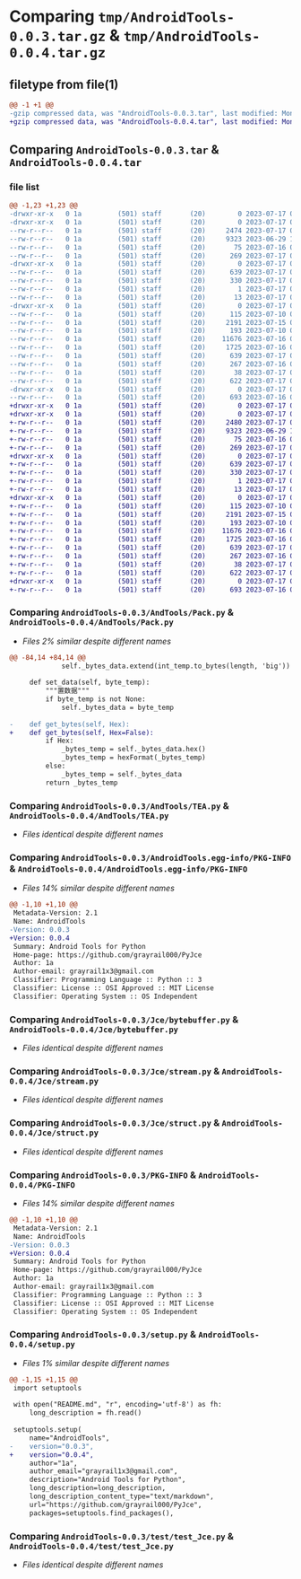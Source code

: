 # Comparing `tmp/AndroidTools-0.0.3.tar.gz` & `tmp/AndroidTools-0.0.4.tar.gz`

## filetype from file(1)

```diff
@@ -1 +1 @@
-gzip compressed data, was "AndroidTools-0.0.3.tar", last modified: Mon Jul 17 08:28:41 2023, max compression
+gzip compressed data, was "AndroidTools-0.0.4.tar", last modified: Mon Jul 17 08:44:23 2023, max compression
```

## Comparing `AndroidTools-0.0.3.tar` & `AndroidTools-0.0.4.tar`

### file list

```diff
@@ -1,23 +1,23 @@
-drwxr-xr-x   0 1a         (501) staff       (20)        0 2023-07-17 08:28:41.732102 AndroidTools-0.0.3/
-drwxr-xr-x   0 1a         (501) staff       (20)        0 2023-07-17 08:28:41.730396 AndroidTools-0.0.3/AndTools/
--rw-r--r--   0 1a         (501) staff       (20)     2474 2023-07-17 07:35:22.000000 AndroidTools-0.0.3/AndTools/Pack.py
--rw-r--r--   0 1a         (501) staff       (20)     9323 2023-06-29 11:17:00.000000 AndroidTools-0.0.3/AndTools/TEA.py
--rw-r--r--   0 1a         (501) staff       (20)       75 2023-07-16 08:46:39.000000 AndroidTools-0.0.3/AndTools/__init__.py
--rw-r--r--   0 1a         (501) staff       (20)      269 2023-07-17 08:24:35.000000 AndroidTools-0.0.3/AndTools/byte_.py
-drwxr-xr-x   0 1a         (501) staff       (20)        0 2023-07-17 08:28:41.730919 AndroidTools-0.0.3/AndroidTools.egg-info/
--rw-r--r--   0 1a         (501) staff       (20)      639 2023-07-17 08:28:41.000000 AndroidTools-0.0.3/AndroidTools.egg-info/PKG-INFO
--rw-r--r--   0 1a         (501) staff       (20)      330 2023-07-17 08:28:41.000000 AndroidTools-0.0.3/AndroidTools.egg-info/SOURCES.txt
--rw-r--r--   0 1a         (501) staff       (20)        1 2023-07-17 08:28:41.000000 AndroidTools-0.0.3/AndroidTools.egg-info/dependency_links.txt
--rw-r--r--   0 1a         (501) staff       (20)       13 2023-07-17 08:28:41.000000 AndroidTools-0.0.3/AndroidTools.egg-info/top_level.txt
-drwxr-xr-x   0 1a         (501) staff       (20)        0 2023-07-17 08:28:41.731518 AndroidTools-0.0.3/Jce/
--rw-r--r--   0 1a         (501) staff       (20)      115 2023-07-10 08:50:41.000000 AndroidTools-0.0.3/Jce/__init__.py
--rw-r--r--   0 1a         (501) staff       (20)     2191 2023-07-15 07:24:55.000000 AndroidTools-0.0.3/Jce/bytebuffer.py
--rw-r--r--   0 1a         (501) staff       (20)      193 2023-07-10 08:50:41.000000 AndroidTools-0.0.3/Jce/exception.py
--rw-r--r--   0 1a         (501) staff       (20)    11676 2023-07-16 08:28:14.000000 AndroidTools-0.0.3/Jce/stream.py
--rw-r--r--   0 1a         (501) staff       (20)     1725 2023-07-16 09:19:40.000000 AndroidTools-0.0.3/Jce/struct.py
--rw-r--r--   0 1a         (501) staff       (20)      639 2023-07-17 08:28:41.731981 AndroidTools-0.0.3/PKG-INFO
--rw-r--r--   0 1a         (501) staff       (20)      267 2023-07-16 09:28:20.000000 AndroidTools-0.0.3/README.md
--rw-r--r--   0 1a         (501) staff       (20)       38 2023-07-17 08:28:41.732147 AndroidTools-0.0.3/setup.cfg
--rw-r--r--   0 1a         (501) staff       (20)      622 2023-07-17 08:24:44.000000 AndroidTools-0.0.3/setup.py
-drwxr-xr-x   0 1a         (501) staff       (20)        0 2023-07-17 08:28:41.731626 AndroidTools-0.0.3/test/
--rw-r--r--   0 1a         (501) staff       (20)      693 2023-07-16 08:31:43.000000 AndroidTools-0.0.3/test/test_Jce.py
+drwxr-xr-x   0 1a         (501) staff       (20)        0 2023-07-17 08:44:23.156555 AndroidTools-0.0.4/
+drwxr-xr-x   0 1a         (501) staff       (20)        0 2023-07-17 08:44:23.154154 AndroidTools-0.0.4/AndTools/
+-rw-r--r--   0 1a         (501) staff       (20)     2480 2023-07-17 08:44:13.000000 AndroidTools-0.0.4/AndTools/Pack.py
+-rw-r--r--   0 1a         (501) staff       (20)     9323 2023-06-29 11:17:00.000000 AndroidTools-0.0.4/AndTools/TEA.py
+-rw-r--r--   0 1a         (501) staff       (20)       75 2023-07-16 08:46:39.000000 AndroidTools-0.0.4/AndTools/__init__.py
+-rw-r--r--   0 1a         (501) staff       (20)      269 2023-07-17 08:24:35.000000 AndroidTools-0.0.4/AndTools/byte_.py
+drwxr-xr-x   0 1a         (501) staff       (20)        0 2023-07-17 08:44:23.154797 AndroidTools-0.0.4/AndroidTools.egg-info/
+-rw-r--r--   0 1a         (501) staff       (20)      639 2023-07-17 08:44:23.000000 AndroidTools-0.0.4/AndroidTools.egg-info/PKG-INFO
+-rw-r--r--   0 1a         (501) staff       (20)      330 2023-07-17 08:44:23.000000 AndroidTools-0.0.4/AndroidTools.egg-info/SOURCES.txt
+-rw-r--r--   0 1a         (501) staff       (20)        1 2023-07-17 08:44:23.000000 AndroidTools-0.0.4/AndroidTools.egg-info/dependency_links.txt
+-rw-r--r--   0 1a         (501) staff       (20)       13 2023-07-17 08:44:23.000000 AndroidTools-0.0.4/AndroidTools.egg-info/top_level.txt
+drwxr-xr-x   0 1a         (501) staff       (20)        0 2023-07-17 08:44:23.155880 AndroidTools-0.0.4/Jce/
+-rw-r--r--   0 1a         (501) staff       (20)      115 2023-07-10 08:50:41.000000 AndroidTools-0.0.4/Jce/__init__.py
+-rw-r--r--   0 1a         (501) staff       (20)     2191 2023-07-15 07:24:55.000000 AndroidTools-0.0.4/Jce/bytebuffer.py
+-rw-r--r--   0 1a         (501) staff       (20)      193 2023-07-10 08:50:41.000000 AndroidTools-0.0.4/Jce/exception.py
+-rw-r--r--   0 1a         (501) staff       (20)    11676 2023-07-16 08:28:14.000000 AndroidTools-0.0.4/Jce/stream.py
+-rw-r--r--   0 1a         (501) staff       (20)     1725 2023-07-16 09:19:40.000000 AndroidTools-0.0.4/Jce/struct.py
+-rw-r--r--   0 1a         (501) staff       (20)      639 2023-07-17 08:44:23.156414 AndroidTools-0.0.4/PKG-INFO
+-rw-r--r--   0 1a         (501) staff       (20)      267 2023-07-16 09:28:20.000000 AndroidTools-0.0.4/README.md
+-rw-r--r--   0 1a         (501) staff       (20)       38 2023-07-17 08:44:23.156605 AndroidTools-0.0.4/setup.cfg
+-rw-r--r--   0 1a         (501) staff       (20)      622 2023-07-17 08:44:19.000000 AndroidTools-0.0.4/setup.py
+drwxr-xr-x   0 1a         (501) staff       (20)        0 2023-07-17 08:44:23.156104 AndroidTools-0.0.4/test/
+-rw-r--r--   0 1a         (501) staff       (20)      693 2023-07-16 08:31:43.000000 AndroidTools-0.0.4/test/test_Jce.py
```

### Comparing `AndroidTools-0.0.3/AndTools/Pack.py` & `AndroidTools-0.0.4/AndTools/Pack.py`

 * *Files 2% similar despite different names*

```diff
@@ -84,14 +84,14 @@
             self._bytes_data.extend(int_temp.to_bytes(length, 'big'))
 
     def set_data(self, byte_temp):
         """置数据"""
         if byte_temp is not None:
             self._bytes_data = byte_temp
 
-    def get_bytes(self, Hex):
+    def get_bytes(self, Hex=False):
         if Hex:
             _bytes_temp = self._bytes_data.hex()
             _bytes_temp = hexFormat(_bytes_temp)
         else:
             _bytes_temp = self._bytes_data
         return _bytes_temp
```

### Comparing `AndroidTools-0.0.3/AndTools/TEA.py` & `AndroidTools-0.0.4/AndTools/TEA.py`

 * *Files identical despite different names*

### Comparing `AndroidTools-0.0.3/AndroidTools.egg-info/PKG-INFO` & `AndroidTools-0.0.4/AndroidTools.egg-info/PKG-INFO`

 * *Files 14% similar despite different names*

```diff
@@ -1,10 +1,10 @@
 Metadata-Version: 2.1
 Name: AndroidTools
-Version: 0.0.3
+Version: 0.0.4
 Summary: Android Tools for Python
 Home-page: https://github.com/grayrail000/PyJce
 Author: 1a
 Author-email: grayrail1x3@gmail.com
 Classifier: Programming Language :: Python :: 3
 Classifier: License :: OSI Approved :: MIT License
 Classifier: Operating System :: OS Independent
```

### Comparing `AndroidTools-0.0.3/Jce/bytebuffer.py` & `AndroidTools-0.0.4/Jce/bytebuffer.py`

 * *Files identical despite different names*

### Comparing `AndroidTools-0.0.3/Jce/stream.py` & `AndroidTools-0.0.4/Jce/stream.py`

 * *Files identical despite different names*

### Comparing `AndroidTools-0.0.3/Jce/struct.py` & `AndroidTools-0.0.4/Jce/struct.py`

 * *Files identical despite different names*

### Comparing `AndroidTools-0.0.3/PKG-INFO` & `AndroidTools-0.0.4/PKG-INFO`

 * *Files 14% similar despite different names*

```diff
@@ -1,10 +1,10 @@
 Metadata-Version: 2.1
 Name: AndroidTools
-Version: 0.0.3
+Version: 0.0.4
 Summary: Android Tools for Python
 Home-page: https://github.com/grayrail000/PyJce
 Author: 1a
 Author-email: grayrail1x3@gmail.com
 Classifier: Programming Language :: Python :: 3
 Classifier: License :: OSI Approved :: MIT License
 Classifier: Operating System :: OS Independent
```

### Comparing `AndroidTools-0.0.3/setup.py` & `AndroidTools-0.0.4/setup.py`

 * *Files 1% similar despite different names*

```diff
@@ -1,15 +1,15 @@
 import setuptools
 
 with open("README.md", "r", encoding='utf-8') as fh:
     long_description = fh.read()
 
 setuptools.setup(
     name="AndroidTools",
-    version="0.0.3",
+    version="0.0.4",
     author="1a",
     author_email="grayrail1x3@gmail.com",
     description="Android Tools for Python",
     long_description=long_description,
     long_description_content_type="text/markdown",
     url="https://github.com/grayrail000/PyJce",
     packages=setuptools.find_packages(),
```

### Comparing `AndroidTools-0.0.3/test/test_Jce.py` & `AndroidTools-0.0.4/test/test_Jce.py`

 * *Files identical despite different names*

